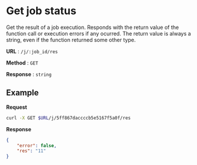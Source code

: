 # Get job status


Get the result of a job execution. Responds with the return value of the function call or execution errors if any ocurred. The return value is always a string, even if the function returned some other type.

**URL** : `/j/:job_id/res`

**Method** : `GET`

**Response** : `string`


## Example
**Request**
```bash
curl -X GET $URL/j/5ff867daccccb5e5167f5a0f/res
```

**Response**
```json
{
    "error": false,
    "res": "11"
}
```
